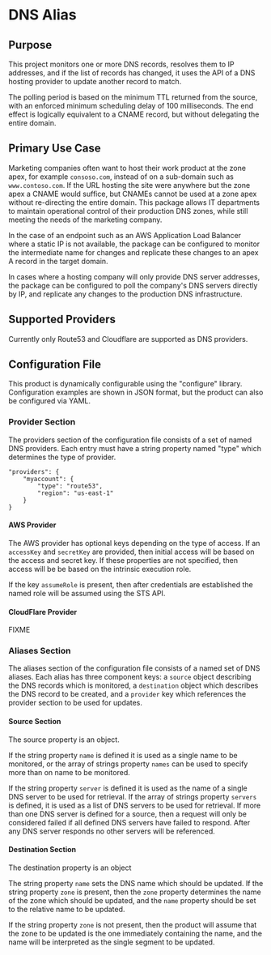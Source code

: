 # DNS Alias

## Purpose

This project monitors one or more DNS records, resolves them to IP addresses, and if the list of
records has changed, it uses the API of a DNS hosting provider to update another record to match.

The polling period is based on the minimum TTL returned from the source, with an enforced minimum
scheduling delay of 100 milliseconds.  The end effect is logically equivalent to a CNAME record,
but without delegating the entire domain.

## Primary Use Case

Marketing companies often want to host their work product at the zone apex, for example
`consoso.com`, instead of on a sub-domain such as `www.contoso.com`.  If the URL hosting
the site were anywhere but the zone apex a CNAME would suffice, but CNAMEs cannot be used at a
zone apex without re-directing the entire domain.  This package allows IT departments to maintain
operational control of their production DNS zones, while still meeting the needs of the marketing
company.

In the case of an endpoint such as an AWS Application Load Balancer where a static IP is not
available, the package can be configured to monitor the intermediate name for changes and
replicate these changes to an apex A record in the target domain.

In cases where a hosting company will only provide DNS server addresses, the package can be
configured to poll the company's DNS servers directly by IP, and replicate any changes to the
production DNS infrastructure.

## Supported Providers

Currently only Route53 and Cloudflare are supported as DNS providers.

## Configuration File

This product is dynamically configurable using the "configure" library.  Configuration examples
are shown in JSON format, but the product can also be configured via YAML.

### Provider Section

The providers section of the configuration file consists of a set of named DNS providers.  Each
entry must have a string property named "type" which determines the type of provider.

    "providers": {
        "myaccount": {
            "type": "route53",
            "region": "us-east-1"
        }
    }

#### AWS Provider

The AWS provider has optional keys depending on the type of access.  If an `accessKey` and
`secretKey` are provided, then initial access will be based on the access and secret key.
If these properties are not specified, then access will be be based on the intrinsic execution
role.

If the key `assumeRole` is present, then after credentials are established the named role will
be assumed using the STS API.

#### CloudFlare Provider

FIXME

### Aliases Section

The aliases section of the configuration file consists of a named set of DNS aliases.  Each
alias has three component keys:  a `source` object describing the DNS records which is monitored,
a `destination` object which describes the DNS record to be created, and a `provider`
key which references the provider section to be used for updates.

#### Source Section

The source property is an object.

If the string property `name` is defined it is used as a single
name to be monitored, or the array of strings property `names` can be used to specify
more than on name to be monitored.

If the string property `server` is defined it is used as the name of a single DNS server
to be used for retrieval.  If the array of strings property `servers` is defined, it is used
as a list of DNS servers to be used for retrieval.  If more than one DNS server is defined for a
source, then a request will only be considered failed if all defined DNS servers have failed to
respond.  After any DNS server responds no other servers will be referenced.

#### Destination Section

The destination property is an object

The string property `name` sets the DNS name which should be updated.  If the string property
`zone` is present, then the `zone` property determines the name of the zone which should be
updated, and the `name` property should be set to the relative name to be updated.

If the string property `zone` is not present, then the product will assume that the zone to
be updated is the one immediately containing the name, and the name will be interpreted as the
single segment to be updated.

